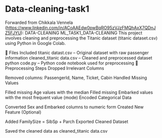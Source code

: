 # Data-cleaning-task1
Forwarded from Chikkala Vennela (https://www.linkedin.com/in/ACoAAEdw0pwBqRO95zVJzFMQhAxX7QDnJZ5FJYU):
DATA-CLEANING
ML_TASK1_DATA-CLEANING
This project involves cleaning and preprocessing the Titanic dataset (titanic dataset.csv) using Python in Google Colab.

📄 Files Included
titanic datast.csv – Original dataset with raw passenger information
cleaned_titanic data.csv – Cleaned and preprocessed dataset
python code.py – Python code notebook used for preprocessing
🔧 Preprocessing Steps
Dropped Irrelevant Columns

Removed columns: PassengerId, Name, Ticket, Cabin
Handled Missing Values

Filled missing Age values with the median
Filled missing Embarked values with the most frequent value (mode)
Encoded Categorical Data

Converted Sex and Embarked columns to numeric form
Created New Feature (Optional)

Added FamilySize = SibSp + Parch
Exported Cleaned Dataset

Saved the cleaned data as cleaned_titanic data.csv
